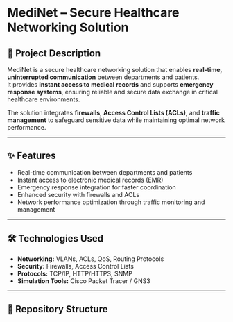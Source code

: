 # MediNet – Secure Healthcare Networking Solution

## 📖 Project Description
MediNet is a secure healthcare networking solution that enables **real-time, uninterrupted communication** between departments and patients.  
It provides **instant access to medical records** and supports **emergency response systems**, ensuring reliable and secure data exchange in critical healthcare environments.

The solution integrates **firewalls**, **Access Control Lists (ACLs)**, and **traffic management** to safeguard sensitive data while maintaining optimal network performance.

---

## ✨ Features
- Real-time communication between departments and patients
- Instant access to electronic medical records (EMR)
- Emergency response integration for faster coordination
- Enhanced security with firewalls and ACLs
- Network performance optimization through traffic monitoring and management

---

## 🛠️ Technologies Used
- **Networking:** VLANs, ACLs, QoS, Routing Protocols
- **Security:** Firewalls, Access Control Lists
- **Protocols:** TCP/IP, HTTP/HTTPS, SNMP
- **Simulation Tools:** Cisco Packet Tracer / GNS3

---

## 📂 Repository Structure
